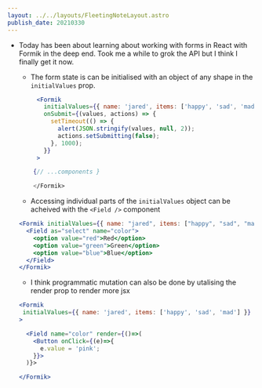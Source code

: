 ```yaml
---
layout: ../../layouts/FleetingNoteLayout.astro
publish_date: 20210330
---
```


- Today has been about learning about working with forms in React with Formik in the deep end. Took me a while to grok the API but I think I finally get it now.

  - The form state is can be initialised with an object of any shape in the `initialValues` prop.

  ```jsx
       <Formik
         initialValues={{ name: 'jared', items: ['happy', 'sad', 'mad'] }}
         onSubmit={(values, actions) => {
           setTimeout(() => {
             alert(JSON.stringify(values, null, 2));
             actions.setSubmitting(false);
           }, 1000);
         }}
       >

      {// ...components }

      </Formik>
  ```

  - Accessing individual parts of the `initialValues` object can be acheived with the `<Field />` component

  ```jsx
  <Formik initialValues={{ name: "jared", items: ["happy", "sad", "mad"] }}>
    <Field as="select" name="color">
      <option value="red">Red</option>
      <option value="green">Green</option>
      <option value="blue">Blue</option>
    </Field>
  </Formik>
  ```

  - I think programmatic mutation can also be done by utalising the render prop to render more jsx

  ```jsx
  <Formik
   initialValues={{ name: 'jared', items: ['happy', 'sad', 'mad'] }}
  >

    <Field name="color" render={()=>(
      <Button onClick={(e)=>{
        e.value = 'pink';
      }}>
    )}>

  </Formik>
  ```

